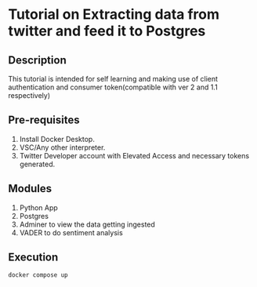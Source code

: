 # Tutorial on Extracting data from twitter and feed it to Postgres

## Description
This tutorial is intended for self learning and making use of client authentication and consumer token(compatible with ver 2 and 1.1 respectively)

## Pre-requisites
1. Install Docker Desktop.
2. VSC/Any other interpreter.
3. Twitter Developer account with Elevated Access and necessary tokens generated.

## Modules
1. Python App
2. Postgres
3. Adminer  to view the data getting ingested
4. VADER to do sentiment analysis

## Execution

`docker compose up`
